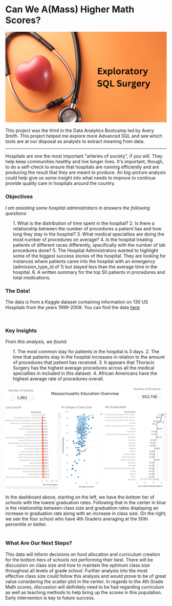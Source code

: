 # Can We A(Mass) Higher Math Scores?

<img src="images/qSQLprojectpic.png?raw=true">

This project was the third in the Data Analytics Bootcamp led by Avery Smith. This project helped me explore more Advanced SQL and see which tools are at our disposal as analysts to extract meaning from data.<br>

---

Hospitals are one the most important "arteries of society", if you will. They help keep communities healthy and live longer lives. It's important, though, to do a self-check to ensure that hospitals are running efficiently and are producing the result that they are meant to produce. An big-picture analysis could help give us some insight into what needs to improve to continue provide quality care in hospitals around the country.<br>

### Objectives
*I am assisting some hospital administrators in answers the following questions:*
<ol>
  1. What is the distribution of time spent in the hospital?
  2. Is there a relationship between the number of procedures a patient has and how long they stay in the hospital?
  3. What medical specialties are doing the most number of procedures on average?
  4. Is the hospital treating patients of different races differently, specifically with the number of lab procedures done?
  5. The Hospital Administrators wanted to highlight some of the biggest success stories of the hospital. They are looking for instances where patients came into the hospital with an emergency (admission_type_id of 1) but stayed less than the average time in the hospital.
  6. A written summary for the top 50 patients in procedures and total medications.
</ol>

### The Data!
The data is from a Kaggle dataset containing information on 130 US Hospitals from the years 1999-2008. You can find the data [here](https://www.kaggle.com/code/iabhishekofficial/prediction-on-hospital-readmission/data?select=diabetic_data.csv)

<br>

### Key Insights
*From this analysis, we found:*
<ol>
  1. The most common stay for patients in the hospital is 3 days.
  2. The time that patients stay in the hospital increases in relation to the amount of procedures that patient has received.
  3. It appears that Thoracic Surgery has the highest average procedures across all the medical specialties in included in this dataset.
  4. African Americans have the highest average rate of procedures overall.
</ol>




<img src="images/masseduoverview.png?raw=true"><br>

In the dashboard above, starting on the left, we have the bottom tier of schools with the lowest graduation rates. Following that in the center in blue is the relationship between class size and graduation rates displaying an increase in graduation rate along with an increase in class size. On the right, we see the four school who have 4th Graders averaging at the 50th percentile or better.<br><br>

### What Are Our Next Steps?
This data will inform decisions on fund allocation and curriculum creation for the bottom tiers of schools not performing their best. There will be discussion on class size and how to maintain the optimum class size throughout all levels of grade school. Further analysis into the most effective class size could follow this analysis and would prove to be of great value considering the scatter plot in the center. In regards to the 4th Grade Math scores, discussion will definitely need to be had regarding curriculum as well as teaching methods to help bring up the scores in this population. Early intervention is key to future success.
